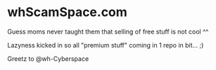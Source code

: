 # whScamSpace.com
Guess moms never taught them that selling of free stuff is not cool ^^

Lazyness kicked in so all "premium stuff" coming in 1 repo in bit... ;)


Greetz to @wh-Cyberspace
